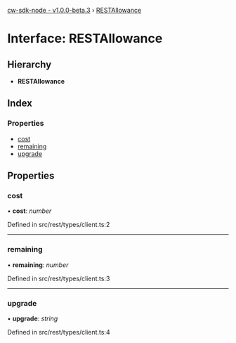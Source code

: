 [cw-sdk-node - v1.0.0-beta.3](../README.md) › [RESTAllowance](restallowance.md)

# Interface: RESTAllowance

## Hierarchy

* **RESTAllowance**

## Index

### Properties

* [cost](restallowance.md#cost)
* [remaining](restallowance.md#remaining)
* [upgrade](restallowance.md#upgrade)

## Properties

###  cost

• **cost**: *number*

Defined in src/rest/types/client.ts:2

___

###  remaining

• **remaining**: *number*

Defined in src/rest/types/client.ts:3

___

###  upgrade

• **upgrade**: *string*

Defined in src/rest/types/client.ts:4
